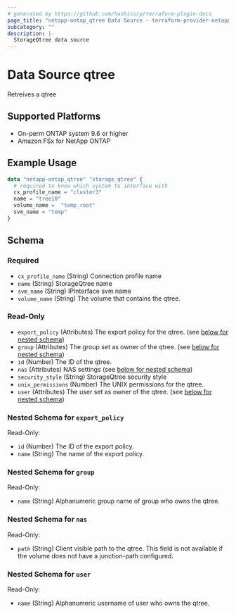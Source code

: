 ```yaml
---
# generated by https://github.com/hashicorp/terraform-plugin-docs
page_title: "netapp-ontap_qtree Data Source - terraform-provider-netapp-ontap"
subcategory: ""
description: |-
  StorageQtree data source
---
```


# Data Source qtree
Retreives a qtree

## Supported Platforms
* On-perm ONTAP system 9.6 or higher
* Amazon FSx for NetApp ONTAP

## Example Usage

```terraform
data "netapp-ontap_qtree" "storage_qtree" {
  # required to know which system to interface with
  cx_profile_name = "cluster3"
  name = "tree10"
  volume_name =  "temp_root"
  svm_name = "temp"
}
```

<!-- schema generated by tfplugindocs -->
## Schema

### Required

- `cx_profile_name` (String) Connection profile name
- `name` (String) StorageQtree name
- `svm_name` (String) IPInterface svm name
- `volume_name` (String) The volume that contains the qtree.

### Read-Only

- `export_policy` (Attributes) The export policy for the qtree. (see [below for nested schema](#nestedatt--export_policy))
- `group` (Attributes) The group set as owner of the qtree. (see [below for nested schema](#nestedatt--group))
- `id` (Number) The ID of the qtree.
- `nas` (Attributes) NAS settings (see [below for nested schema](#nestedatt--nas))
- `security_style` (String) StorageQtree security style
- `unix_permissions` (Number) The UNIX permissions for the qtree.
- `user` (Attributes) The user set as owner of the qtree. (see [below for nested schema](#nestedatt--user))

<a id="nestedatt--export_policy"></a>
### Nested Schema for `export_policy`

Read-Only:

- `id` (Number) The ID of the export policy.
- `name` (String) The name of the export policy.


<a id="nestedatt--group"></a>
### Nested Schema for `group`

Read-Only:

- `name` (String) Alphanumeric group name of group who owns the qtree.


<a id="nestedatt--nas"></a>
### Nested Schema for `nas`

Read-Only:

- `path` (String) Client visible path to the qtree. This field is not available if the volume does not have a junction-path configured.


<a id="nestedatt--user"></a>
### Nested Schema for `user`

Read-Only:

- `name` (String) Alphanumeric username of user who owns the qtree.
